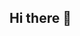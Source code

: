## Hi there 👋

<!--
**saraha246/saraha246** is a ✨ _special_ ✨ repository because its `README.md` (this file) appears on your GitHub profile.

Here are some ideas to get you started:

- 🔭 I’m currently working on a Data Science project
- 🌱 I’m currently learning python,sql, r language.
- 👯 I’m looking to collaborate on projects relating to data science and incorporating pyhton, sql, sas, tableau
-    actively taking part in hackathons!!
- 📫 How to reach me: anugraha.santhanam06@gmail.com
- 😄 Pronouns: she/her
- ⚡ Fun fact: Am willing to learn as much as possible!!!
--

